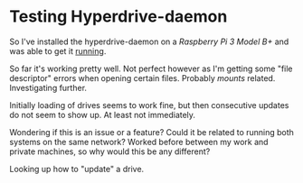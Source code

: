 # Testing Hyperdrive-daemon

So I've installed the hyperdrive-daemon on a _Raspberry Pi 3 Model B+_ and was able to get it [running](hyper://86fcdeb5ebb4a720f4e5b66fbab67a8051ddf09659cd2622cdeb0de8c4d41267/links/bookmarks/beakerbrowser/hyperdrive-daemon-issue-49.goto). 

So far it's working pretty well. Not perfect however as I'm getting some "file descriptor" errors when opening certain files. Probably _mounts_ related. Investigating further.

Initially loading of drives seems to work fine, but then consecutive updates do not seem to show up. At least not immediately.

Wondering if this is an issue or a feature? Could it be related to running both systems on the same network? Worked before between my work and private machines, so why would this be any different?

Looking up how to "update" a drive.
